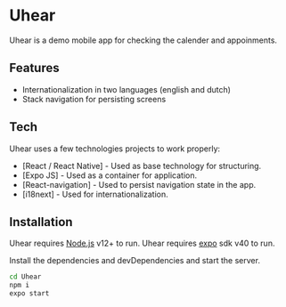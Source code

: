 # Uhear

Uhear is a demo mobile app for checking the calender and appoinments.

## Features

- Internationalization in two languages (english and dutch)
- Stack navigation for persisting screens

## Tech

Uhear uses a few technologies projects to work properly:

- [React / React Native] - Used as base technology for structuring.
- [Expo JS] - Used as a container for application.
- [React-navigation] - Used to persist navigation state in the app.
- [i18next] - Used for internationalization.

## Installation

Uhear requires [Node.js](https://nodejs.org/) v12+ to run.
Uhear requires [expo](https://docs.expo.io/) sdk v40 to run.

Install the dependencies and devDependencies and start the server.

```sh
cd Uhear
npm i
expo start
```

